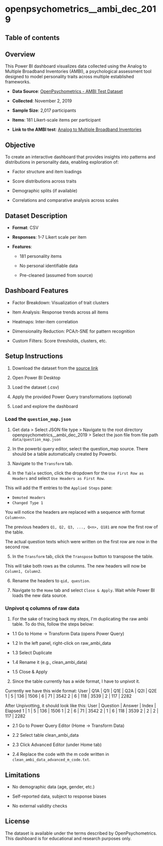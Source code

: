 # openpsychometrics__ambi_dec_2019

## Table of contents

## Overview

This Power BI dashboard visualizes data collected using the Analog to Multiple Broadband Inventories (AMBI), a psychological assessment tool designed to model personality traits across multiple established frameworks.

- **Data Source**: [OpenPsychometrics - AMBI Test Dataset](https://openpsychometrics.org/_rawdata/AMBI_data_Dec2019.zip)

- **Collected**: November 2, 2019

- **Sample Size**: 2,017 participants

- **Items**: 181 Likert-scale items per participant

- **Link to the AMBI test**: [Analog to Multiple Broadband Inventories](https://openpsychometrics.org/tests/AMBI/)

## Objective

To create an interactive dashboard that provides insights into patterns and distributions in personality data, enabling exploration of:

- Factor structure and item loadings

- Score distributions across traits

- Demographic splits (if available)

- Correlations and comparative analysis across scales

## Dataset Description

- **Format**: CSV

- **Responses**: 1–7 Likert scale per item

- **Features**:

  - 181 personality items

  - No personal identifiable data

  - Pre-cleaned (assumed from source)

## Dashboard Features

- Factor Breakdown: Visualization of trait clusters

- Item Analysis: Response trends across all items

- Heatmaps: Inter-item correlation

- Dimensionality Reduction: PCA/t-SNE for pattern recognition

- Custom Filters: Score thresholds, clusters, etc.

## Setup Instructions

1. Download the dataset from the [source link](https://openpsychometrics.org/_rawdata/AMBI_data_Dec2019.zip)

2. Open Power BI Desktop

3. Load the dataset (.csv)

4. Apply the provided Power Query transformations (optional)

5. Load and explore the dashboard

### Load the `question_map.json`

1. Get data > Select JSON file type > Navigate to the root directory openpsychometrics__ambi_dec_2019 > Select the json file from file path `data/question_map.json`

2. In the powerbi query editor, select the question_map source. There should be a table automatically created by Powerbi.

3. Navigate to the `Transform` tab.

4. In the `Table` section, click the dropdown for the `Use First Row as Headers` and select `Use Headers as First Row`.

This will add the ff entries to the `Applied Steps` pane:

- `Demoted Headers`
- `Changed Type 1`

You will notice the headers are replaced with a sequence with format `Column<n>`.

The previous headers `Q1, Q2, Q3, ..., Q<n>, Q181` are now the first row of the table.

The actual question texts which were written on the first row are now in the second row.

5. In the `Transform` tab, click the `Transpose` button to transpose the table.

This will take both rows as the columns. The new headers will now be `Column1, Column2`.

6. Rename the headers to `qid, question`.

7. Navigate to the `Home` tab and select `Close & Apply`. Wait while Power BI loads the new data source.

### Unpivot q columns of raw data

1. For the sake of tracing back my steps, I'm duplicating the raw ambi table. To do this, follow the steps below:

- 1.1 Go to Home → Transform Data (opens Power Query)

- 1.2 In the left panel, right-click on raw_ambi_data

- 1.3 Select Duplicate

- 1.4 Rename it (e.g., clean_ambi_data)

- 1.5 Close & Apply

2. Since the table currently has a wide format, I have to unpivot it.

Currently we have this wide format:
User    | Q1A | Q1I | Q1E  | Q2A | Q2I | Q2E
1       | 5   | 136 | 1506 | 6   | 71  | 3542
2       | 6   | 118 | 3539 | 2   | 117 | 2282

After Unpivotting, it should look like this:
User    | Question | Answer | Index | Elapsed
1       | 1	   | 5      | 136   | 1506
1       | 2	   | 6      | 71    | 3542
2       | 1	   | 6      | 118   | 3539
2       | 2	   | 2      | 117   | 2282

- 2.1 Go to Power Query Editor (Home → Transform Data)

- 2.2 Select table clean_ambi_data

- 2.3 Click Advanced Editor (under Home tab)

- 2.4 Replace the code with the m code written in `clean_ambi_data_advanced_m_code.txt`.

## Limitations

- No demographic data (age, gender, etc.)

- Self-reported data, subject to response biases

- No external validity checks

## License

The dataset is available under the terms described by OpenPsychometrics. This dashboard is for educational and research purposes only.

